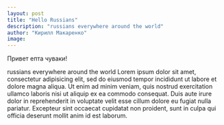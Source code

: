 ```yaml
---
layout: post
title: "Hello Russians"
description: "russians everywhere around the world"
author: "Кирилл Макаренко"
image: 
---
```



Привет епта чуваки!

russians everywhere around the world
Lorem ipsum dolor sit amet, consectetur adipisicing elit, sed do eiusmod
tempor incididunt ut labore et dolore magna aliqua. Ut enim ad minim veniam,
quis nostrud exercitation ullamco laboris nisi ut aliquip ex ea commodo
consequat. Duis aute irure dolor in reprehenderit in voluptate velit esse
cillum dolore eu fugiat nulla pariatur. Excepteur sint occaecat cupidatat non
proident, sunt in culpa qui officia deserunt mollit anim id est laborum.
